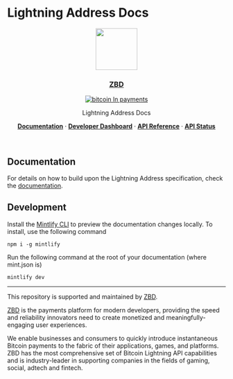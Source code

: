 # Lightning Address Docs

<p align="center">
  <a href="https://zebedee.io">
    <img src="https://avatars.githubusercontent.com/u/54384134?s=200&v=4" height="96">
    <h3 align="center">ZBD</h3>
  </a>
</p>

<div align="center">

[![bitcoin ln payments](https://img.shields.io/badge/Bitcoin%20Lightning-Payments-blue?style=for-the-badge&logo=bitcoin)](https://lightning.io)

</div>

<p align="center">
  Lightning Address Docs
</p>

<p align="center">
  <a href="https://docs.zebedee.io"><strong>Documentation</strong></a> ·
  <a href="https://dashboard.zebedee.io"><strong>Developer Dashboard</strong></a> ·
  <a href="https://docs.zebedee.io/api/intro"><strong>API Reference</strong></a> ·
  <a href="https://status.zebedee.io"><strong>API Status</strong></a>
</p>
<br/>

## Documentation

For details on how to build upon the Lightning Address specification, check the [documentation](https://docs.lightningaddress.com).

## Development

Install the [Mintlify CLI](https://www.npmjs.com/package/mintlify) to preview the documentation changes locally. To install, use the following command

```
npm i -g mintlify
```

Run the following command at the root of your documentation (where mint.json is)

```
mintlify dev
```

-----------

This repository is supported and maintained by [ZBD](https://zebedee.io).

[ZBD](https://zebedee.io) is the payments platform for modern developers, providing the speed and reliability innovators need to create monetized and meaningfully-engaging user experiences.

We enable businesses and consumers to quickly introduce instantaneous Bitcoin payments to the fabric of their applications, games, and platforms. ZBD has the most comprehensive set of Bitcoin Lightning API capabilities and is industry-leader in supporting companies in the fields of gaming, social, adtech and fintech.
